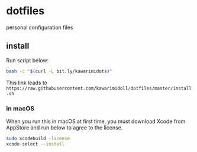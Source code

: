 # dotfiles

personal configuration files

## install

Run script below:

```sh
bash -c "$(curl -L bit.ly/kawarimidots)"
```

This link leads to `https://raw.githubusercontent.com/kawarimidoll/dotfiles/master/install.sh`

### in macOS

When you run this in macOS at first time, you must download Xcode from AppStore and run below to agree to the license.

```sh
sudo xcodebuild -license
xcode-select --install
```
